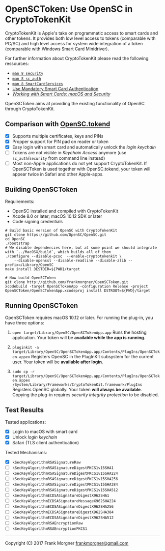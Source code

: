 # OpenSCToken: Use OpenSC in CryptoTokenKit

CryptoTokenKit is Apple's take on programmatic access to smart cards and other tokens. It provides both low level access to tokens (comparable with PC/SC) and high level access for system wide integration of a token (comparable with Windows Smart Card Minidriver).

For further information about CryptoTokenKit please read the following ressources:

- [`man 8 security`](http://www.manpagez.com/man/1/security/)
- [`man 8 sc_auth`](http://www.manpagez.com/man/8/sc_auth/)
- [`man 8 SmartCardServices`](http://www.manpagez.com/man/7/SmartCardServices/)
- [Use Mandatory Smart Card Authentication](https://support.apple.com/en-us/HT208372)
- [*Working with Smart Cards: macOS and Security*](http://www.macad.uk/presentations/Richard_Purves_SC.pdf)

OpenSCToken aims at providing the existing functionality of OpenSC through CryptoTokenKit.

## Comparison with [OpenSC.tokend](https://github.com/OpenSC/OpenSC.tokend)

- [x] Supports multiple certificates, keys and PINs
- [x] Propper support for PIN pad on reader or token
- [x] Easy login with smart card and automatically unlock the *login keychain*
- [ ] Tokens are not visible in *Keychain Access* anymore (use `sc_auth`/`security` from command line instead)
- [ ] Most non-Apple applications do not yet support CryptoTokenKit. If OpenSCToken is used together with OpenSC.tokend, your token will appear twice in Safari and other Apple-apps.

## Building OpenSCToken

Requirements:

- OpenSC installed and compiled with CryptoTokenKit
- Xcode 8.0 or later; macOS 10.12 SDK or later
- Code signing credentials

```
# Build basic version of OpenSC with CryptoTokenKit
git clone https://github.com/OpenSC/OpenSC.git
cd OpenSC
./bootstrap
# We disable dependencies here, but at some point we should integrate with `../MacOSX/build`, which builds all of them
./configure --disable-pcsc  --enable-cryptotokenkit \
    --disable-openssl --disable-readline --disable-zlib --prefix=/Library/OpenSC
make install DESTDIR=${PWD}/target

# Now build OpenSCToken
git clone http://github.com/frankmorgner/OpenSCToken.git
xcodebuild -target OpenSCTokenApp -configuration Release -project OpenSCToken/OpenSCTokenApp.xcodeproj install DSTROOT=${PWD}/target
```

## Running OpenSCToken

OpenSCToken requires macOS 10.12 or later. For running the plug-in, you have three options:

1. `open target/Library/OpenSC/OpenSCTokenApp.app`
Runs the hosting application. Your token will be **available while the app is running**.

2. `pluginkit -a target/Library/OpenSC/OpenSCTokenApp.app/Contents/PlugIns/OpenSCToken.appex`
Registers OpenSC in the PlugInKit subsystem for the current user. Your token will be **available after login**.

3. `sudo cp -r target/Library/OpenSC/OpenSCTokenApp.app/Contents/PlugIns/OpenSCToken.appex /System/Library/Frameworks/CryptoTokenKit.framework/PlugIns`
Registers OpenSC globally. Your token **will always be available**. Copying the plug-in requires *security integrity protection* to be disabled.

## Test Results

Tested applications:

- [x] Login to macOS with smart card
- [x] Unlock *login keychain*
- [x] Safari (TLS client authentication)

Tested Mechanisms:

- [x] `kSecKeyAlgorithmRSASignatureRaw`
- [ ] `kSecKeyAlgorithmRSASignatureDigestPKCS1v15SHA1`
- [ ] `kSecKeyAlgorithmRSASignatureDigestPKCS1v15SHA224`
- [ ] `kSecKeyAlgorithmRSASignatureDigestPKCS1v15SHA256`
- [ ] `kSecKeyAlgorithmRSASignatureDigestPKCS1v15SHA384`
- [ ] `kSecKeyAlgorithmRSASignatureDigestPKCS1v15SHA512`
- [ ] `kSecKeyAlgorithmECDSASignatureDigestX962SHA1`
- [ ] `kSecKeyAlgorithmECDSASignatureMessageX962SHA224`
- [ ] `kSecKeyAlgorithmECDSASignatureDigestX962SHA256`
- [ ] `kSecKeyAlgorithmECDSASignatureDigestX962SHA384`
- [ ] `kSecKeyAlgorithmECDSASignatureDigestX962SHA512`
- [ ] `kSecKeyAlgorithmRSAEncryptionRaw`
- [ ] `kSecKeyAlgorithmRSAEncryptionPKCS1`

---

Copyright (C) 2017 Frank Morgner <frankmorgner@gmail.com>
